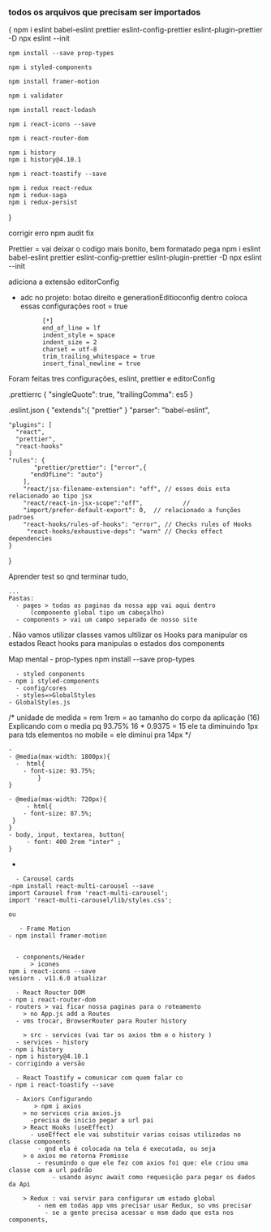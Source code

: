 ### todos os arquivos que precisam ser importados
{
	npm i eslint babel-eslint prettier eslint-config-prettier eslint-plugin-prettier -D
	npx eslint --init

	npm install --save prop-types

	npm i styled-components

	npm install framer-motion

	npm i validator

	npm install react-lodash

	npm i react-icons --save

	npm i react-router-dom

	npm i history
	npm i history@4.10.1

	npm i react-toastify --save

	npm i redux react-redux
	npm i redux-saga
	npm i redux-persist
}

corrigir erro
npm audit fix

  Prettier  = vai deixar o codigo mais bonito, bem formatado
  pega
  npm i eslint babel-eslint prettier eslint-config-prettier eslint-plugin-prettier -D
  npx eslint --init

adiciona a extensão editorConfig
  - adc no projeto: botao direito e generationEditioconfig
  dentro coloca essas configurações
    root = true

              [*]
              end_of_line = lf
              indent_style = space
              indent_size = 2
              charset = utf-8
              trim_trailing_whitespace = true
              insert_final_newline = true


Foram feitas tres configurações, eslint, prettier e editorConfig

.prettierrc
{
  "singleQuote": true,
  "trailingComma": es5
}

.eslint.json
{
       "extends":{
  	"prettier"
	 }
	"parser": "babel-eslint",

	"plugins": [
	  "react",
	  "prettier",
	  "react-hooks"
	]
	"rules": {
	       "prettier/prettier": ["error",{
          "endOfLine": "auto"}
        ],
        "react/jsx-filename-extension": "off", // esses dois esta relacionado ao tipo jsx
        "react/react-in-jsx-scope":"off",           //
        "import/prefer-default-export": 0,  // relacionado a funções padroes
        "react-hooks/rules-of-hooks": "error", // Checks rules of Hooks
         "react-hooks/exhaustive-deps": "warn" // Checks effect dependencies
    }
      

}

  Aprender test so qnd terminar tudo,

    ...
    Pastas:
      - pages > todas as paginas da nossa app vai aqui dentro
          (componente global tipo um cabeçalho)
      - components > vai um campo separado de nosso site


.   Não vamos utilizar classes vamos ultilizar os Hooks para manipular os estados
      React hooks para manipulas o estados dos components

 

Map mental
      - prop-types
	npm install --save prop-types

      - styled conponents
	- npm i styled-components
      - config/cores
      - styles=>GlobalStyles
	- GlobalStyles.js
  /*   unidade de medida = rem
     1rem = ao tamanho do corpo da aplicação (16)
     Explicando com o media
     pq 93.75%
        16 * 0.9375 = 15
      ele ta diminuindo 1px para tds elementos
            no mobile = ele diminui pra 14px
    */

	-
	- @media(max-width: 1800px){
	  -  html{
        - font-size: 93.75%;
    		}
	}

	- @media(max-width: 720px){
    	 - html{
        - font-size: 87.5%;
   	 }
	}
	- body, input, textarea, button{
    	 - font: 400 2rem "inter" ;
	}
-



      - Carousel cards
	-npm install react-multi-carousel --save
	import Carousel from 'react-multi-carousel';
	import 'react-multi-carousel/lib/styles.css';
	
	ou

       - Frame Motion
	- npm install framer-motion


      - conponents/Header
          > icones
	npm i react-icons --save
	vesiorn . v11.6.0 atualizar

      - React Roucter DOM
	- npm i react-router-dom
	- routers > vai ficar nossa paginas para o roteamento
        > no App.js add a Routes
      - vms trocar, BrowserRouter para Router history

        > src - services (vai tar os axios tbm e o history )
      - services - history
	- npm i history
	- npm i history@4.10.1
	- corrigindo a versão

      - React Toastify = comunicar com quem falar co
	- npm i react-toastify --save

      - Axiors Configurando
     	   > npm i axios
        > no services cria axios.js
          -precisa de inicio pegar a url pai
        > React Hooks (useEffect)
          - useEffect ele vai substituir varias coisas utilizadas no classe components
            - qnd ela é colocada na tela é executada, ou seja
        > o axios me retorna Promisse
            - resumindo o que ele fez com axios foi que: ele criou uma classe com a url padrão
                - usando async await como requesição para pegar os dados da Api

        > Redux : vai servir para configurar um estado global
            - nem em todas app vms precisar usar Redux, so vms precisar
              - se a gente precisa acessar o msm dado que esta nos components, 

